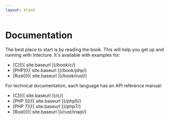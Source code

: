 ```yaml
---
layout: blank
---
```

# Documentation

The best place to start is by reading the book. This will help you get up and running with Intecture. It's available with examples for:
- [C]({{ site.baseurl }}/book/c/)
- [PHP]({{ site.baseurl }}/book/php/)
- [Rust]({{ site.baseurl }}/book/rust/)

For technical documentation, each language has an API reference manual:
- [C]({{ site.baseurl }}/c/)
- [PHP 5]({{ site.baseurl }}/php5/)
- [PHP 7]({{ site.baseurl }}/php7/)
- [Rust]({{ site.baseurl }}/rust/inapi/)

